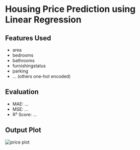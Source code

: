 # Housing Price Prediction using Linear Regression
##  Features Used
- area
- bedrooms
- bathrooms
- furnishingstatus
- parking
- ... (others one-hot encoded)
## Evaluation
- MAE: ...
- MSE: ...
- R² Score: ...
## Output Plot
![price plot](price_prediction_plot.png)
